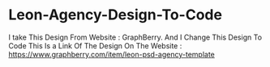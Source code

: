 # Leon-Agency-Design-To-Code
I take This Design From Website : GraphBerry.
And I Change This Design To Code 
This Is a Link Of The Design On The Website : https://www.graphberry.com/item/leon-psd-agency-template
